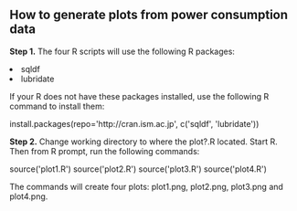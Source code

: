 ## How to generate plots from power consumption data
<b>Step 1.</b> 
The four R scripts will use the following R packages:
<li>sqldf</li>
<li>lubridate</li>

If your R does not have these packages installed, use the following R command to install them:
<p>install.packages(repo='http://cran.ism.ac.jp', c('sqldf', 'lubridate'))</p>

<b>Step 2.</b> Change working directory to where the plot?.R located.
Start R. Then from R prompt, run the following commands:

source('plot1.R')
source('plot2.R')
source('plot3.R')
source('plot4.R')

The commands will create four plots: plot1.png, plot2.png, plot3.png and plot4.png.
